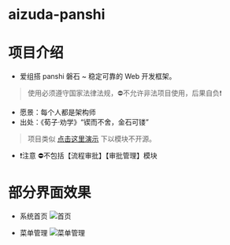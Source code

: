 
# aizuda-panshi

# 项目介绍

- 爱组搭 panshi 磐石 ~ 稳定可靠的 Web 开发框架。

> 使用必须遵守国家法律法规，⛔不允许非法项目使用，后果自负❗

- 愿景：每个人都是架构师
- 出处：《荀子·劝学》“锲而不舍，金石可镂”

> 项目类似 [点击这里演示](https://naiveui.aizuda.com/) 下以模块不开源。

- ❗注意 ⛔不包括【流程审批】【审批管理】模块

# 部分界面效果

- 系统首页
![首页](https://foruda.gitee.com/images/1748847781908922213/47990981_12260.png)

- 菜单管理
![菜单管理](https://foruda.gitee.com/images/1748847837881201275/a0f0315e_12260.png)